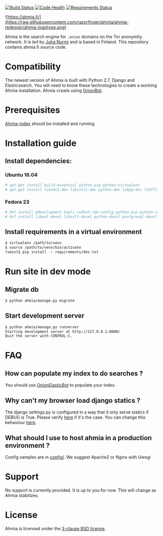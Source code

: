 [![Build Status](https://travis-ci.org/ahmia/ahmia-site.svg?branch=master)](https://travis-ci.org/iriahi/ahmia-site)
[![Code Health](https://landscape.io/github/iriahi/ahmia-site/master/landscape.svg?style=flat)](https://landscape.io/github/iriahi/ahmia-site/master)
[![Requirements Status](https://requires.io/github/iriahi/ahmia-site/requirements.svg?branch=master)](https://requires.io/github/iriahi/ahmia-site/requirements/?branch=master)

![https://ahmia.fi/](https://raw.githubusercontent.com/razorfinger/ahmia/ahmia-redesign/ahmia-logotype.png)

Ahmia is the search engine for `.onion` domains on the Tor anonymity
network. It is led by [Juha Nurmi](//github.com/juhanurmi) and is based
in Finland. This repository contains ahmia.fi source code.

# Compatibility

The newest version of Ahmia is built with Python 2.7, Django and
Elasticsearch. You will need to know these technologies to create a
working Ahmia installation. Ahmia crawls using [OnionBot](https://github.com/ahmia/ahmia-crawler).

# Prerequisites
[Ahmia-index](https://github.com/iriahi/ahmia-index) should be installed and running

# Installation guide

## Install dependencies:

### Ubuntu 16.04
```sh
# apt-get install build-essential python-pip python-virtualenv
# apt-get install libxml2-dev libxslt1-dev python-dev libpq-dev libffi-dev libssl-dev
```

### Fedora 23
```sh
# dnf install @development-tools redhat-rpm-config python-pip python-virtualenv
# dnf install libxml-devel libxslt-devel python-devel postgresql-devel libffi-devel openssl-devel
```

## Install requirements in a virtual environment

```sh
$ virtualenv /path/to/venv
$ source /path/to/venv/bin/activate
(venv)$ pip install -r requirements/dev.txt
```

# Run site in dev mode

## Migrate db
```sh
$ python ahmia/manage.py migrate
```

## Start development server
```sh
$ python ahmia/manage.py runserver
Starting development server at http://127.0.0.1:8000/
Quit the server with CONTROL-C.
```

# FAQ 

## How can populate my index to do searches ?
You should use [OnionElasticBot](https://github.com/ahmia/ahmia-crawler/tree/master/onionElasticBot) to populate your index.

## Why can't my browser load django statics ?
The django settings.py is configured in a way that it only serve statics if DEBUG is True. Please verify [here](https://github.com/ahmia/ahmia-site/blob/master/ahmia/ahmia/settings.py#L9) if it's the case. You can change this behaviour [here](https://github.com/ahmia/ahmia-site/blob/master/ahmia/ahmia/urls.py#L18).

## What should I use to host ahmia in a production environment ?
Config samples are in [config/](https://github.com/ahmia/ahmia-site/tree/master/conf). We suggest Apache2 or Nginx with Uwsgi

# Support

No support is currently provided. It is up to you for now. This will
change as Ahmia stabilizes.

# License

Ahmia is licensed under the [3-clause BSD
license](https://en.wikipedia.org/wiki/BSD_licenses#3-clause_license_.28.22Revised_BSD_License.22.2C_.22New_BSD_License.22.2C_or_.22Modified_BSD_License.22.29).
